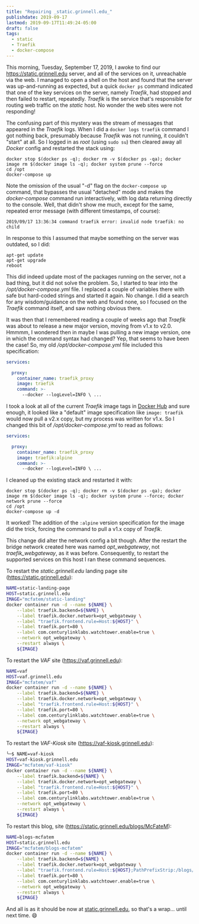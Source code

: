 ```yaml
---
title: "Repairing _static.grinnell.edu_"
publishdate: 2019-09-17
lastmod: 2019-09-17T11:49:24-05:00
draft: false
tags:
  - static
  - Traefik
  - docker-compose
---
```


This morning, Tuesday, September 17, 2019, I awoke to find our https://static.grinnell.edu server, and all of the services on it, unreachable via the web.  I managed to open a shell on the host and found that the server was up-and-running as expected, but a quick `docker ps` command indicated that one of the key services on the server, namely _Traefik_, had stopped and then failed to restart, repeatedly.  _Traefik_ is the service that's responsible for routing web traffic on the _static_ host. No wonder the web sites were not responding!  

The confusing part of this mystery was the stream of messages that appeared in the _Traefik_ logs. When I did a `docker logs traefik` command I got nothing back, presumably because _Traefik_ was not running, it couldn't "start" at all.  So I logged in as _root_ (using `sudo su`) then cleared away all _Docker_ config and restarted the stack using:

```
docker stop $(docker ps -q); docker rm -v $(docker ps -qa); docker image rm $(docker image ls -q); docker system prune --force
cd /opt
docker-compose up
```

Note the omission of the usual "-d" flag on the `docker-compose up` command, that bypasses the usual "detached" mode and makes the _docker-compose_ command run interactively, with log data returning directly to the console.  Well, that didn't show me much, except for the same, repeated error message (with different timestamps, of course):

```
2019/09/17 13:36:34 command traefik error: invalid node traefik: no child
```

In response to this I assumed that maybe something on the server was outdated, so I did:

```
apt-get update
apt-get upgrade
reboot
```

This did indeed update most of the packages running on the server, not a bad thing, but it did not solve the problem.  So, I started to tear into the _/opt/docker-compose.yml_ file.  I replaced a couple of variables there with safe but hard-coded strings and started it again.  No change.  I did a search for any wisdom/guidance on the web and found none, so I focused on the _Traefik_ command itself, and saw nothing obvious there.

It was then that I remembered reading a couple of weeks ago that _Traefik_ was about to release a new major version, moving from v1.x to v2.0.  Hmmmm, I wondered then in maybe I was pulling a new image version, one in which the command syntax had changed?  Yep, that seems to have been the case!  So, my old _/opt/docker-compose.yml_ file included this specification:

```yaml
services:

  proxy:
    container_name: traefik_proxy
    image: traefik
    command: >-
      --docker --logLevel=INFO \ ...
```

I took a look at all of the current _Traefik_ image tags in [Docker Hub](https://hub.docker.com/_/traefik) and sure enough, it looked like a "default" image specification like `image: traefik` would now pull a v2.x copy, but my process was written for v1.x.  So I changed this bit of _/opt/docker-compose.yml_ to read as follows:

```yaml
services:

  proxy:
    container_name: traefik_proxy
    image: traefik:alpine
    command: >-
      --docker --logLevel=INFO \ ...
```

I cleaned up the existing stack and restarted it with:

```
docker stop $(docker ps -q); docker rm -v $(docker ps -qa); docker image rm $(docker image ls -q); docker system prune --force; docker network prune --force
cd /opt
docker-compose up -d
```

It worked!  The addition of the `:alpine` version specification for the image did the trick, forcing the command to pull a v1.x copy of _Traefik_.

This change did alter the network config a bit though. After the restart the bridge network created here was named _opt\_webgateway_, not _traefik\_webgateway_, as it was before. Consequently, to restart the supported services on this host I ran these command sequences.

To restart the _static.grinnell.edu_ landing page site (https://static.grinnell.edu):

```bash
NAME=static-landing-page
HOST=static.grinnell.edu
IMAGE="mcfatem/static-landing"
docker container run -d --name ${NAME} \
    --label traefik.backend=${NAME} \
    --label traefik.docker.network=opt_webgateway \
    --label "traefik.frontend.rule=Host:${HOST}" \
    --label traefik.port=80 \
    --label com.centurylinklabs.watchtower.enable=true \
    --network opt_webgateway \
    --restart always \
    ${IMAGE}
```

To restart the _VAF_ site (https://vaf.grinnell.edu):

```bash
NAME=vaf
HOST=vaf.grinnell.edu
IMAGE="mcfatem/vaf"
docker container run -d --name ${NAME} \
    --label traefik.backend=${NAME} \
    --label traefik.docker.network=opt_webgateway \
    --label "traefik.frontend.rule=Host:${HOST}" \
    --label traefik.port=80 \
    --label com.centurylinklabs.watchtower.enable=true \
    --network opt_webgateway \
    --restart always \
    ${IMAGE}
```

To restart the _VAF-Kiosk_ site (https://vaf-kiosk.grinnell.edu):

```bash
╰─$ NAME=vaf-kiosk
HOST=vaf-kiosk.grinnell.edu
IMAGE="mcfatem/vaf-kiosk"
docker container run -d --name ${NAME} \
    --label traefik.backend=${NAME} \
    --label traefik.docker.network=opt_webgateway \
    --label "traefik.frontend.rule=Host:${HOST}" \
    --label traefik.port=80 \
    --label com.centurylinklabs.watchtower.enable=true \
    --network opt_webgateway \
    --restart always \
    ${IMAGE}
```

To restart this blog, site (https://static.grinnell.edu/blogs/McFateM):

```bash
NAME=blogs-mcfatem
HOST=static.grinnell.edu
IMAGE="mcfatem/blogs-mcfatem"
docker container run -d --name ${NAME} \
    --label traefik.backend=${NAME} \
    --label traefik.docker.network=opt_webgateway \
    --label "traefik.frontend.rule=Host:${HOST};PathPrefixStrip:/blogs/McFateM" \
    --label traefik.port=80 \
    --label com.centurylinklabs.watchtower.enable=true \
    --network opt_webgateway \
    --restart always \
    ${IMAGE}
```

And all is as it should be now at [static.grinnell.edu](https://static.grinnell.edu), so that's a wrap... until next time.  :smile:
